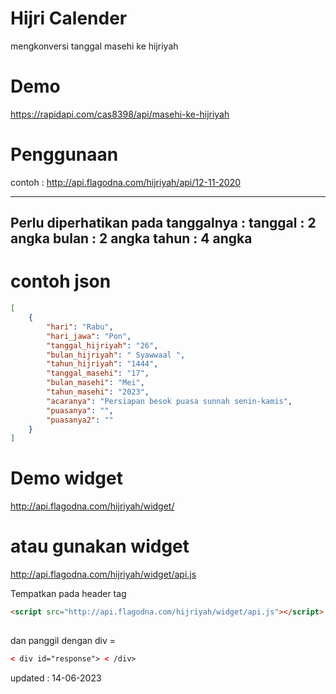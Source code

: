  # Hijri Calender
mengkonversi tanggal masehi ke hijriyah

# Demo
https://rapidapi.com/cas8398/api/masehi-ke-hijriyah

# Penggunaan
contoh : http://api.flagodna.com/hijriyah/api/12-11-2020

---
Perlu diperhatikan pada tanggalnya : 
tanggal : 2 angka
bulan : 2 angka
tahun : 4 angka
--- 

# contoh json
```json
[
    {
        "hari": "Rabu",
        "hari_jawa": "Pon",
        "tanggal_hijriyah": "26",
        "bulan_hijriyah": " Syawwaal ",
        "tahun_hijriyah": "1444",
        "tanggal_masehi": "17",
        "bulan_masehi": "Mei",
        "tahun_masehi": "2023",
        "acaranya": "Persiapan besok puasa sunnah senin-kamis",
        "puasanya": "",
        "puasanya2": ""
    }
]
```

# Demo widget 
http://api.flagodna.com/hijriyah/widget/

# atau gunakan widget 
http://api.flagodna.com/hijriyah/widget/api.js

Tempatkan pada header tag  
```html
<script src="http://api.flagodna.com/hijriyah/widget/api.js"></script> 
 
``` 
dan panggil dengan div = 
```html
< div id="response"> < /div>
``` 
 updated : 14-06-2023
